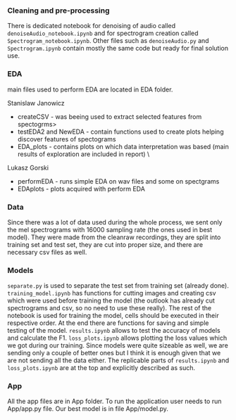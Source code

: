 ### Cleaning and pre-processing
There is dedicated notebook for denoising of audio called ```denoiseAudio_notebook.ipynb``` and for spectrogram creation called ```Spectrogram_notebook.ipynb```. Other files such as ```denoiseAudio.py``` and ```Spectrogram.ipynb``` contain mostly the same code but ready for final solution use.

### EDA
main files used to perform EDA are located in EDA folder. 

Stanislaw Janowicz
* createCSV - was beeing used to extract selected features from spectogrms>  
* testEDA2 and NewEDA - contain functions used to create plots helping discover features of spectograms
* EDA_plots - contains plots on which data interpretation was based (main results of exploration are included in report) \

Lukasz Gorski
* performEDA - runs simple EDA on wav files and some on spectgrams 
* EDAplots - plots acquired with perform EDA

### Data
Since there was a lot of data used during the whole process, we sent only the mel spectrograms with 16000 sampling rate (the ones used in best model). They were made from the cleanraw recordings, they are split into training set and test set, they are cut into proper size, and there are necessary csv files as well.

### Models
```separate.py``` is used to separate the test set from training set (already done). ```training_model.ipynb``` has functions for cutting images and creating csv which were used before training the model (the outlook has already cut spectrograms and csv, so no need to use these really). The rest of the notebook is used for training the model, cells should be executed in their respective order. At the end there are functions for saving and simple testing of the model. ```results.ipynb``` allows to test the accuracy of models and calculate the F1. ```loss_plots.ipynb``` allows plotting the loss values which we got during our training. Since models were quite sizeable as well, we are sending only a couple of better ones but I think it is enough given that we are not sending all the data either. The replicable parts of ```results.ipynb``` and ```loss_plots.ipynb``` are at the top and explicitly described as such.

### App
All the app files are in App folder. To run the application user needs to run App/app.py file. Our best model is in file App/model.py.
